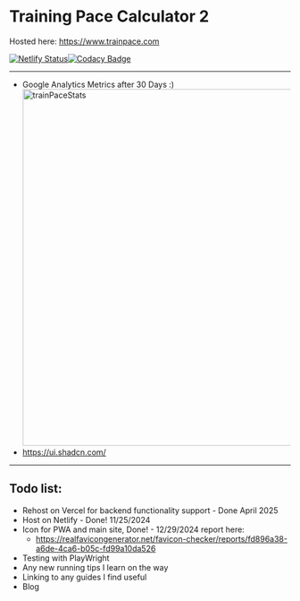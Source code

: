 # Training Pace Calculator 2

Hosted here: https://www.trainpace.com

[![Netlify Status](https://api.netlify.com/api/v1/badges/2b8c6c05-12b2-423a-a2c2-af4e93e8f160/deploy-status)](https://app.netlify.com/sites/trainpace/deploys)[![Codacy Badge](https://app.codacy.com/project/badge/Grade/171bbd8a94744254a9db632e2650b6e4)](https://app.codacy.com/gh/aleexwong/trainingpacecalculator2/dashboard?utm_source=gh&utm_medium=referral&utm_content=&utm_campaign=Badge_grade)

---

- Google Analytics Metrics after 30 Days :)
  <img width="637" alt="trainPaceStats" src="https://github.com/user-attachments/assets/6f881b3f-b53e-4128-8b6b-baa93a466add" />
- https://ui.shadcn.com/

---

## Todo list:

- Rehost on Vercel for backend functionality support - Done April 2025
- Host on Netlify - Done! 11/25/2024
- Icon for PWA and main site, Done! - 12/29/2024 report here:
  - https://realfavicongenerator.net/favicon-checker/reports/fd896a38-a6de-4ca6-b05c-fd99a10da526
- Testing with PlayWright
- Any new running tips I learn on the way
- Linking to any guides I find useful
- Blog
